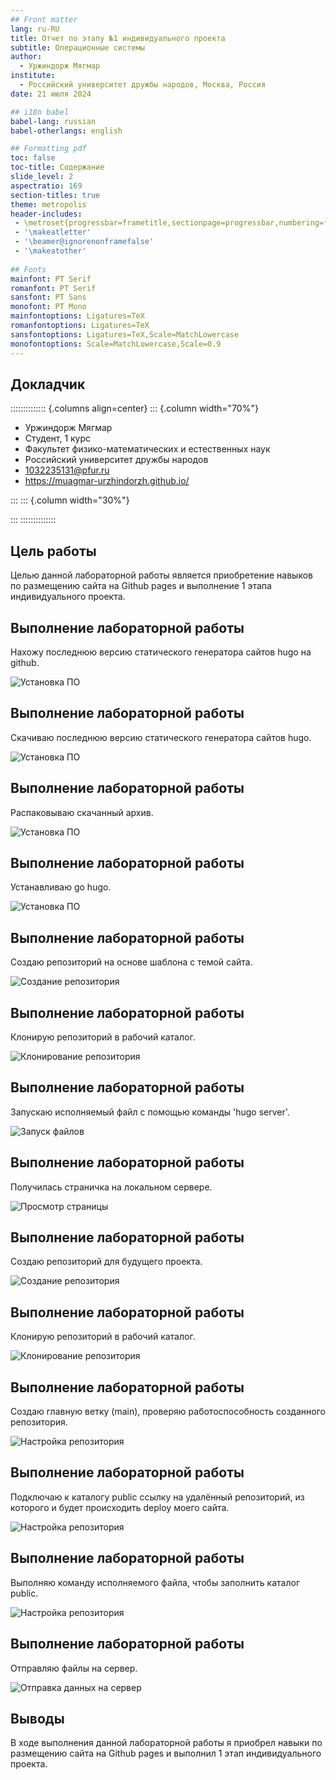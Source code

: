 ```yaml
---
## Front matter
lang: ru-RU
title: Отчет по этапу №1 индивидуального проекта
subtitle: Операционные системы
author:
  - Уржиндорж Мягмар
institute:
  - Российский университет дружбы народов, Москва, Россия
date: 21 июля 2024

## i18n babel
babel-lang: russian
babel-otherlangs: english

## Formatting pdf
toc: false
toc-title: Содержание
slide_level: 2
aspectratio: 169
section-titles: true
theme: metropolis
header-includes:
 - \metroset{progressbar=frametitle,sectionpage=progressbar,numbering=fraction}
 - '\makeatletter'
 - '\beamer@ignorenonframefalse'
 - '\makeatother'
 
## Fonts
mainfont: PT Serif
romanfont: PT Serif
sansfont: PT Sans
monofont: PT Mono
mainfontoptions: Ligatures=TeX
romanfontoptions: Ligatures=TeX
sansfontoptions: Ligatures=TeX,Scale=MatchLowercase
monofontoptions: Scale=MatchLowercase,Scale=0.9
---
```


## Докладчик

:::::::::::::: {.columns align=center}
::: {.column width="70%"}

  * Уржиндорж Мягмар
  * Cтудент, 1 курс
  * Факультет физико-математических и естественных наук
  * Российский университет дружбы народов
  * [1032235131@pfur.ru](mailto:1032235131@pfur.ru)
  * <https://muagmar-urzhindorzh.github.io/>

:::
::: {.column width="30%"}

:::
::::::::::::::

## Цель работы

Целью данной лабораторной работы является приобретение навыков по размещению сайта на Github pages и выполнение 1 этапа индивидуального проекта.

## Выполнение лабораторной работы

Нахожу последнюю версию статического генератора сайтов hugo на github.

![Установка ПО](image/1.png)

## Выполнение лабораторной работы

Скачиваю последнюю версию статического генератора сайтов hugo.

![Установка ПО](image/2.png)

## Выполнение лабораторной работы

Распаковываю скачанный архив.

![Установка ПО](image/3.png)

## Выполнение лабораторной работы

Устанавливаю go hugo.

![Установка ПО](image/4.png)

## Выполнение лабораторной работы

Создаю репозиторий на основе шаблона с темой сайта.

![Создание репозитория](image/5.png)

## Выполнение лабораторной работы

Клонирую репозиторий в рабочий каталог.

![Клонирование репозитория](image/6.png)

## Выполнение лабораторной работы

Запускаю исполняемый файл с помощью команды 'hugo server'.

![Запуск файлов](image/7.png)

## Выполнение лабораторной работы

Получилась страничка на локальном сервере.

![Просмотр страницы](image/8.png)

## Выполнение лабораторной работы

Создаю репозиторий для будущего проекта.

![Создание репозитория](image/9.png)

## Выполнение лабораторной работы

Клонирую репозиторий в рабочий каталог.

![Клонирование репозитория](image/10.png)

## Выполнение лабораторной работы

Создаю главную ветку (main), проверяю работоспособность созданного репозитория.

![Настройка репозитория](image/11.png)

## Выполнение лабораторной работы

Подключаю к каталогу public ссылку на удалённый репозиторий, из которого и будет происходить deploy моего сайта.

![Настройка репозитория](image/12.png)

## Выполнение лабораторной работы

Выполняю команду исполняемого файла, чтобы заполнить каталог public.

![Настройка репозитория](image/13.png)

## Выполнение лабораторной работы

Отправляю файлы на сервер.

![Отправка данных на сервер](image/14.png)

## Выводы

В ходе выполнения данной лабораторной работы я приобрел навыки по размещению сайта на Github pages и выполнил 1 этап индивидуального проекта.
